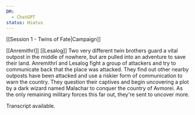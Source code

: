 ```yaml
---
DM:
  - ChatGPT
status: Hiatus
---
```

[[Session 1 - Twins of Fate|Campaign]]

[[Anremithrl]]
[[Lesalog]]
Two very different twin brothers guard a vital outpost in the middle of nowhere, but are pulled into an adventure to save their land.
Anremithrl and Lesalog fight a group of attackers and try to communicate back that the place was attacked. They find out other nearby outposts have been attacked and use a riskier form of communication to warn the country. They question their captives and begin uncovering a plot by a dark wizard named Malachar to conquer the country of Avmorei. As the only remaining military forces this far out, they're sent to uncover more.

Transcript available.